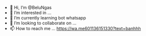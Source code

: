

- 👋 Hi, I’m @BeluNgas
- 👀 I’m interested in ...
- 🌱 I’m currently learning bot whatsapp
- 💞️ I’m looking to collaborate on ...
- 📫 How to reach me ...
https://wa.me601136151330?text=banhhh


<!---
BeluNgas/BeluNgas is a ✨ special ✨ repository because its `README.md` (this file) appears on your GitHub profile.
You can click the Preview link to take a look at your changes.
--->


